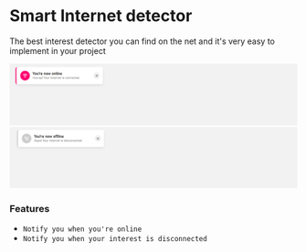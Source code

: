 # Smart Internet detector
The best interest detector you can find on the net and it's very easy to implement in your project

[![Logo](https://github.com/Andrew-9/Internet-detector/blob/main/Internet%20connected.png)](https://github.com/Andrew-9/Internet-detector/blob/main/Internet%20connected.png)
[![Logo](https://github.com/Andrew-9/Internet-detector/blob/main/Internet%20disconnected.png)](https://github.com/Andrew-9/Internet-detector/blob/main/Internet%20disconnected.png)

### Features

 * `Notify you when you're online`
  * `Notify you when your interest is disconnected`
